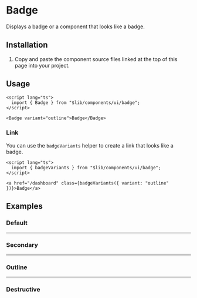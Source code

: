 # Badge
Displays a badge or a component that looks like a badge.

<script>
  import { ComponentPreview, ManualInstall, PMAddComp } from '$lib/components/docs';
  import { BadgeDemo, BadgeDestructive, BadgeOutline, BadgeSecondary } from '$lib/registry/default/example'
</script>

<ComponentPreview name="badge-demo">

<div />

</ComponentPreview>

## Installation

<PMAddComp name="badge" />

<ManualInstall>

1. Copy and paste the component source files linked at the top of this page into your project.

</ManualInstall>

## Usage

```svelte
<script lang="ts">
  import { Badge } from "$lib/components/ui/badge";
</script>
```

```svelte
<Badge variant="outline">Badge</Badge>
```

### Link

You can use the `badgeVariants` helper to create a link that looks like a badge.

```svelte
<script lang="ts">
  import { badgeVariants } from "$lib/components/ui/badge";
</script>

<a href="/dashboard" class={badgeVariants({ variant: "outline" })}>Badge</a>
```

## Examples

### Default

<ComponentPreview name="badge-demo">

<div />

</ComponentPreview>

---

### Secondary

<ComponentPreview name="badge-secondary">

<div />

</ComponentPreview>

---

### Outline

<ComponentPreview name="badge-outline">

<div />

</ComponentPreview>

---

### Destructive

<ComponentPreview name="badge-destructive">

<div />

</ComponentPreview>
